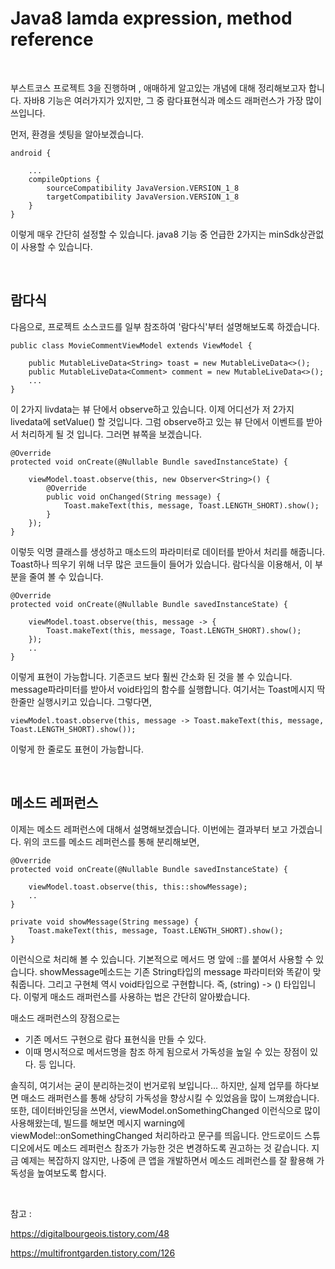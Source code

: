 # Java8 lamda expression, method reference


<br/>


부스트코스 프로젝트 3을 진행하며 , 애매하게 알고있는 개념에 대해 정리해보고자 합니다.
자바8 기능은 여러가지가 있지만, 그 중 람다표현식과 메소드 래퍼런스가 가장 많이쓰입니다.

먼저, 환경을 셋팅을 알아보겠습니다.

    android {
        
        ...
        compileOptions {
            sourceCompatibility JavaVersion.VERSION_1_8
            targetCompatibility JavaVersion.VERSION_1_8
        }
    }
   
이렇게 매우 간단히 설정할 수 있습니다.
java8 기능 중 언급한 2가지는 minSdk상관없이 사용할 수 있습니다.


<br/>


## 람다식
다음으로, 프로젝트 소스코드를 일부 참조하여 '람다식'부터 설명해보도록 하겠습니다.

    public class MovieCommentViewModel extends ViewModel {

        public MutableLiveData<String> toast = new MutableLiveData<>();
        public MutableLiveData<Comment> comment = new MutableLiveData<>();
        ...
    }
    
이 2가지 livdata는 뷰 단에서 observe하고 있습니다. 이제 어디선가 저 2가지 livedata에 setValue() 할 것입니다. 그럼 observe하고 있는 뷰 단에서 이벤트를 받아서 처리하게 될 것 입니다. 그러면 뷰쪽을 보겠습니다.
    
    @Override
    protected void onCreate(@Nullable Bundle savedInstanceState) {
    
        viewModel.toast.observe(this, new Observer<String>() {
            @Override
            public void onChanged(String message) {
                Toast.makeText(this, message, Toast.LENGTH_SHORT).show();
            }
        });
    }
    
이렇듯 익명 클래스를 생성하고 매소드의 파라미터로 데이터를 받아서 처리를 해줍니다. 
Toast하나 띄우기 위해 너무 많은 코드들이 들어가 있습니다.
람다식을 이용해서, 이 부분을 줄여 볼 수 있습니다.

    @Override
    protected void onCreate(@Nullable Bundle savedInstanceState) {
        
        viewModel.toast.observe(this, message -> {
            Toast.makeText(this, message, Toast.LENGTH_SHORT).show();
        });
        ..
    }

이렇게 표현이 가능합니다. 기존코드 보다 훨씬 간소화 된 것을 볼 수 있습니다. message파라미터를 받아서 void타입의 함수를 실행합니다.
여기서는 Toast메시지 딱 한줄만 실행시키고 있습니다. 그렇다면,

    viewModel.toast.observe(this, message -> Toast.makeText(this, message, Toast.LENGTH_SHORT).show());

이렇게 한 줄로도 표현이 가능합니다.


<br/>


## 메소드 레퍼런스
이제는 메소드 레퍼런스에 대해서 설명해보겠습니다.
이번에는 결과부터 보고 가겠습니다. 위의 코드를 메소드 레퍼런스를 통해 분리해보면,


    @Override
    protected void onCreate(@Nullable Bundle savedInstanceState) {
    
        viewModel.toast.observe(this, this::showMessage);
        ..
    }
    
    private void showMessage(String message) {
        Toast.makeText(this, message, Toast.LENGTH_SHORT).show();
    }
    
이런식으로 처리해 볼 수 있습니다. 
기본적으로 메서드 명 앞에 ::를 붙여서 사용할 수 있습니다. showMessage메소드는 기존 String타입의 message 파라미터와 똑같이 맞춰줍니다. 그리고 구현체 역시 void타입으로 구현합니다. 즉, (string) -> () 타입입니다.
이렇게 매소드 래퍼런스를 사용하는 법은 간단히 알아봤습니다.

매소드 래퍼런스의 장점으로는
 - 기존 메서드 구현으로 람다 표현식을 만들 수 있다. 
 - 이때 명시적으로 메서드명을 참조 하게 됨으로서 가독성을 높일 수 있는 장점이 있다. 
등 입니다.

솔직히, 여기서는 굳이 분리하는것이 번거로워 보입니다... 하지만, 실제 업무를 하다보면 매소드 래퍼런스를 통해 상당히 가독성을 향상시킬 수 있었음을 많이 느껴왔습니다.
또한, 데이터바인딩을 쓰면서, viewModel.onSomethingChanged 이런식으로 많이 사용해왔는데,
빌드를 해보면 메시지 warning에 viewModel::onSomethingChanged 처리하라고 문구를 띄웁니다.
안드로이드 스튜디오에서도 메소드 레퍼런스 참조가 가능한 것은 변경하도록 권고하는 것 같습니다. 
지금 예제는 복잡하지 않지만, 나중에 큰 앱을 개발하면서 메소드 레퍼런스를 잘 활용해 가독성을 높여보도록 합시다.


<br/>


참고 :

https://digitalbourgeois.tistory.com/48

https://multifrontgarden.tistory.com/126


